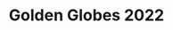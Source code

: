 ---
title: "Golden Globes 2022"
layout: streaming
show: goldenglobes
year: '2022'
showname: Golden Globes
---